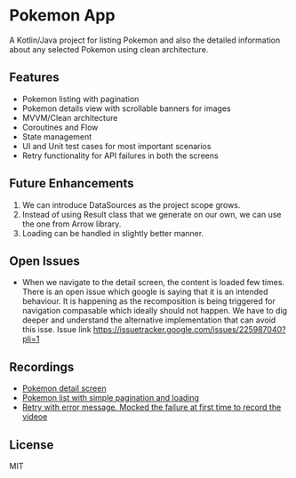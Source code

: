 # Pokemon App

A Kotlin/Java project for listing Pokemon and also the detailed information about any selected Pokemon using clean architecture.

## Features
- Pokemon listing with pagination
- Pokemon details view with scrollable banners for images
- MVVM/Clean architecture
- Coroutines and Flow
- State management
- UI and Unit test cases for most important scenarios
- Retry functionality for API failures in both the screens

## Future Enhancements
1. We can introduce DataSources as the project scope grows.
2. Instead of using Result class that we generate on our own, we can use the one from Arrow library.
3. Loading can be handled in slightly better manner.

## Open Issues
- When we navigate to the detail screen, the content is loaded few times. There is an open issue which google is saying that it is an intended behaviour. It is happening as the recomposition is being triggered for navigation compasable which ideally should not happen. We have to dig deeper and understand the alternative implementation that can avoid this isse. Issue link https://issuetracker.google.com/issues/225987040?pli=1

## Recordings 
- [Pokemon detail screen](https://github.com/user-attachments/assets/7dcc32ac-9daa-4773-855a-7a6e9e3c5e94)
- [Pokemon list with simple pagination and loading](https://github.com/user-attachments/assets/a47b0b88-3e9b-4309-9173-45831e098087)
- [Retry with error message. Mocked the failure at first time to record the videoe](https://github.com/user-attachments/assets/1c1a2afe-74f0-48c6-8ea4-82fbdeb471af)

## License
MIT

